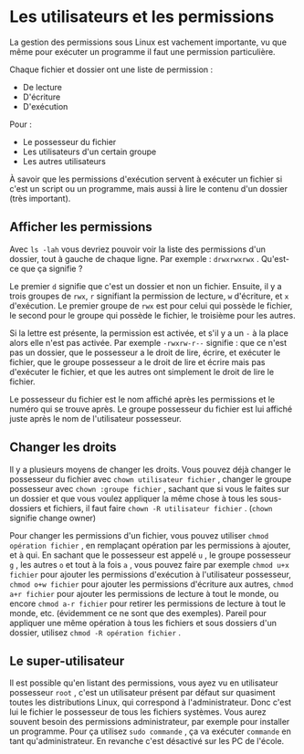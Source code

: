 # Les utilisateurs et les permissions

La gestion des permissions sous Linux est vachement importante, vu que même pour exécuter un programme il faut une permission particulière.

Chaque fichier et dossier ont une liste de permission :
- De lecture
- D'écriture
- D'exécution

Pour :
- Le possesseur du fichier
- Les utilisateurs d'un certain groupe
- Les autres utilisateurs

À savoir que les permissions d'exécution servent à exécuter un fichier si c'est un script ou un programme, mais aussi à lire le contenu d'un dossier (très important).

## Afficher les permissions

Avec `ls -lah` vous devriez pouvoir voir la liste des permissions d'un dossier, tout à gauche de chaque ligne. Par exemple : `drwxrwxrwx` . Qu'est-ce que ça signifie ?

Le premier `d` signifie que c'est un dossier et non un fichier. Ensuite, il y a trois groupes de `rwx`, `r` signifiant la permission de lecture, `w` d'écriture, et `x` d'exécution. Le premier groupe de
`rwx` est pour celui qui possède le fichier, le second pour le groupe qui possède le fichier, le troisième pour les autres.

Si la lettre est présente, la permission est activée, et s'il y a un `-` à la place alors elle n'est pas activée. Par exemple `-rwxrw-r--` signifie : que ce n'est pas un dossier, que le possesseur a le
droit de lire, écrire, et exécuter le fichier, que le groupe possesseur a le droit de lire et écrire mais pas d'exécuter le fichier, et que les autres ont simplement le droit de lire le fichier.

Le possesseur du fichier est le nom affiché après les permissions et le numéro qui se trouve après. Le groupe possesseur du fichier est lui affiché juste après le nom de l'utilisateur possesseur.

## Changer les droits

Il y a plusieurs moyens de changer les droits. Vous pouvez déjà changer le possesseur du fichier avec `chown utilisateur fichier` , changer le groupe possesseur avec `chown :groupe fichier` , sachant que
si vous le faites sur un dossier et que vous voulez appliquer la même chose à tous les sous-dossiers et fichiers, il faut faire `chown -R utilisateur fichier` . (`chown` signifie change owner)

Pour changer les permissions d'un fichier, vous pouvez utiliser `chmod opération fichier` , en remplaçant opération par les permissions à ajouter, et à qui. En sachant que le possesseur est appelé `u` ,
le groupe possesseur `g` , les autres `o` et tout à la fois `a` , vous pouvez faire par exemple `chmod u+x fichier` pour ajouter les permissions d'exécution à l'utilisateur possesseur, 
`chmod o+w fichier` pour ajouter les permissions d'écriture aux autres, `chmod a+r fichier` pour ajouter les permissions de lecture à tout le monde, ou encore `chmod a-r fichier` pour retirer les permissions
de lecture à tout le monde, etc. (évidemment ce ne sont que des exemples). Pareil pour appliquer une même opération à tous les fichiers et sous dossiers d'un dossier, utilisez `chmod -R opération fichier` .

## Le super-utilisateur

Il est possible qu'en listant des permissions, vous ayez vu en utilisateur possesseur `root` , c'est un utilisateur présent par défaut sur quasiment toutes les distributions Linux, qui correspond
à l'administrateur. Donc c'est lui le fichier le possesseur de tous les fichiers systèmes. Vous aurez souvent besoin des permissions administrateur, par exemple pour installer un programme. Pour ça
utilisez `sudo commande` , ça va exécuter `commande` en tant qu'administrateur. En revanche c'est désactivé sur les PC de l'école.
